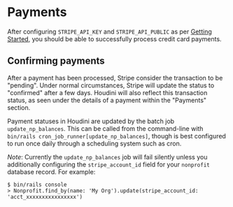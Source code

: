 # Payments

After configuring `STRIPE_API_KEY` and `STRIPE_API_PUBLIC` as per [Getting
Started](getting_started.md), you should be able to successfully process credit
card payments.

## Confirming payments

After a payment has been processed, Stripe consider the transaction to be
"pending". Under normal circumstances, Stripe will update the status to
"confirmed" after a few days. Houdini will also reflect this transaction status,
as seen under the details of a payment within the "Payments" section.

Payment statuses in Houdini are updated by the batch job
`update_np_balances`. This can be called from the command-line with `bin/rails
cron_job_runner[update_np_balances]`, though is best configured to run once
daily through a scheduling system such as cron.

*Note*: Currently the `update_np_balances` job will fail silently unless you
additionally configuring the `stripe_account_id` field for your `nonprofit`
database record. For example:

    $ bin/rails console
    > Nonprofit.find_by(name: 'My Org').update(stripe_account_id: 'acct_xxxxxxxxxxxxxxxx')
